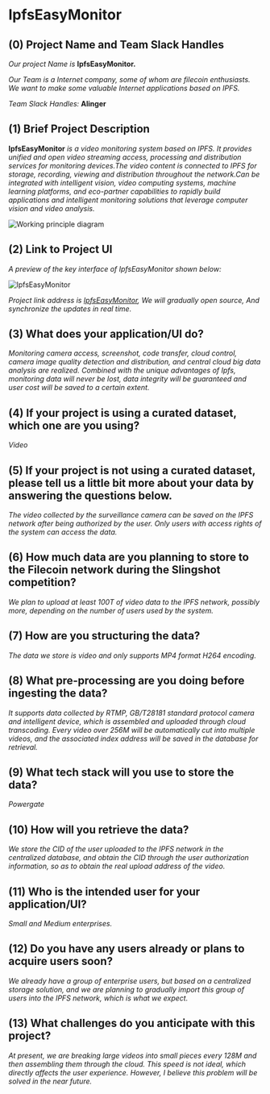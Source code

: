 # IpfsEasyMonitor

## (0) Project Name and Team Slack Handles

*Our project Name is* **IpfsEasyMonitor.** 

*Our Team is a Internet company, some of whom are filecoin enthusiasts. We want to make some valuable Internet applications based on IPFS.*

*Team Slack Handles:* **Alinger**

## (1) Brief Project Description

**IpfsEasyMonitor** *is a video monitoring system based on IPFS. It provides unified and open video streaming access, processing and distribution services for monitoring devices.The video content is connected to IPFS for storage, recording, viewing and distribution throughout the network.Can be integrated with intelligent vision, video computing systems, machine learning platforms, and eco-partner capabilities to rapidly build applications and intelligent monitoring solutions that leverage computer vision and video analysis.*

![Working principle diagram](https://gateway.originprotocol.com/ipfs/QmUQ9eCCkLLXYK2oQ9JVQHWCxKJZuDenre9NYvvbyRxBzZ "IpfsEasyMonitor")

## (2) Link to Project UI

*A preview of the key interface of IpfsEasyMonitor shown below:*

![IpfsEasyMonitor](https://gateway.originprotocol.com/ipfs/QmZ8VfwJC7RszGNqJC9wJbp5ixR1DhtcH7NRqAfen1Mh31 "IpfsEasyMonitor")

*Project link address is [IpfsEasyMonitor](https://github.com/alinger/IpfsEasyMonitor), We will gradually open source, And synchronize the updates in real time.*


## (3) What does your application/UI do?

*Monitoring camera access, screenshot, code transfer, cloud control, camera image quality detection and distribution, and central cloud big data analysis are realized. Combined with the unique advantages of Ipfs, monitoring data will never be lost, data integrity will be guaranteed and user cost will be saved to a certain extent.*

## (4) If your project is using a curated dataset, which one are you using?

*Video*

## (5) If your project is not using a curated dataset, please tell us a little bit more about your data by answering the questions below.

*The video collected by the surveillance camera can be saved on the IPFS network after being authorized by the user. Only users with access rights of the system can access the data.*

## (6) How much data are you planning to store to the Filecoin network during the Slingshot competition?

*We plan to upload at least 100T of video data to the IPFS network, possibly more, depending on the number of users used by the system.*

## (7) How are you structuring the data?

*The data we store is video and only supports MP4 format H264 encoding.*

## (8) What pre-processing are you doing before ingesting the data?

*It supports data collected by RTMP, GB/T28181 standard protocol camera and intelligent device, which is assembled and uploaded through cloud transcoding. Every video over 256M will be automatically cut into multiple videos, and the associated index address will be saved in the database for retrieval.*

## (9)  What tech stack will you use to store the data?

*Powergate*

## (10) How will you retrieve the data?

*We store the CID of the user uploaded to the IPFS network in the centralized database, and obtain the CID through the user authorization information, so as to obtain the real upload address of the video.*

## (11) Who is the intended user for your application/UI?

*Small and Medium enterprises.*

## (12) Do you have any users already or plans to acquire users soon?

*We already have a group of enterprise users, but based on a centralized storage solution, and we are planning to gradually import this group of users into the IPFS network, which is what we expect.*

## (13) What challenges do you anticipate with this project?

*At present, we are breaking large videos into small pieces every 128M and then assembling them through the cloud. This speed is not ideal, which directly affects the user experience. However, I believe this problem will be solved in the near future.*
